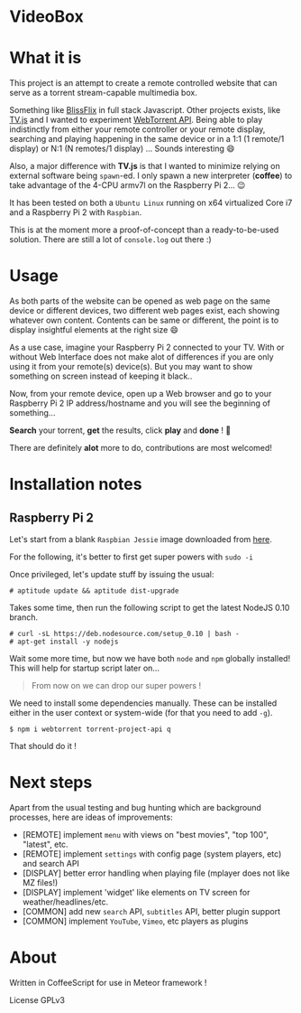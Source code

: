 VideoBox
========

# What it is

This project is an attempt to create a remote controlled website that can serve as a torrent stream-capable multimedia box.

Something like [BlissFlix](http://blissflixx.rocks) in full stack Javascript.
Other projects exists, like [TV.js](https://github.com/SamyPesse/tv.js/) and I wanted to experiment [WebTorrent API](https://webtorrent.io/). Being able to play indistinctly from either your remote controller or your remote display, searching and playing happening in the same device or in a 1:1 (1 remote/1 display) or N:1 (N remotes/1 display) ... Sounds interesting :smile:

Also, a major difference with __TV.js__ is that I wanted to minimize relying on external software being ```spawn```-ed. I only spawn a new interpreter (__coffee__) to take advantage of the 4-CPU armv7l on the Raspberry Pi 2... :wink:

It has been tested on both a ```Ubuntu Linux``` running on x64 virtualized Core i7 and a Raspberry Pi 2 with ```Raspbian```.

This is at the moment more a proof-of-concept than a ready-to-be-used solution.
There are still a lot of ```console.log``` out there :)

# Usage

As both parts of the website can be opened as web page on the same device or different devices, two different web pages exist, each showing whatever own content. Contents can be same or different, the point is to display insightful elements at the right size :smile:

As a use case, imagine your Raspberry Pi 2 connected to your TV. With or without Web Interface does not make alot of differences if you are only using it from your remote(s) device(s). But you may want to show something on screen instead of keeping it black..

Now, from your remote device, open up a Web browser and go to your Raspberry Pi 2 IP address/hostname and you will see the beginning of something...

__Search__ your torrent, __get__ the results, click __play__ and __done__ ! :beer:

There are definitely __alot__ more to do, contributions are most welcomed!

# Installation notes

## Raspberry Pi 2

Let's start from a blank ```Raspbian Jessie``` image downloaded from [here](https://www.raspberrypi.org/downloads/raspbian/).

For the following, it's better to first get super powers with ```sudo -i```

Once privileged, let's update stuff by issuing the usual:

```
# aptitude update && aptitude dist-upgrade
```

Takes some time, then run the following script to get the latest NodeJS 0.10 branch.

```
# curl -sL https://deb.nodesource.com/setup_0.10 | bash -
# apt-get install -y nodejs
```

Wait some more time, but now we have both ```node``` and ```npm``` globally installed!
This will help for startup script later on...

> From now on we can drop our super powers !

We need to install some dependencies manually.
These can be installed either in the user context or system-wide (for that you need to add ```-g```).

```
$ npm i webtorrent torrent-project-api q
```

That should do it !

# Next steps

Apart from the usual testing and bug hunting which are background processes, here are ideas of improvements:
- [REMOTE] implement ```menu``` with views on "best movies", "top 100", "latest", etc.
- [REMOTE] implement ```settings``` with config page (system players, etc) and search API
- [DISPLAY] better error handling when playing file (mplayer does not like MZ files!)
- [DISPLAY] implement 'widget' like elements on TV screen for weather/headlines/etc.
- [COMMON] add new ```search``` API, ```subtitles``` API, better plugin support
- [COMMON] implement ```YouTube```, ```Vimeo```, etc players as plugins

# About

Written in CoffeeScript for use in Meteor framework !

License GPLv3
